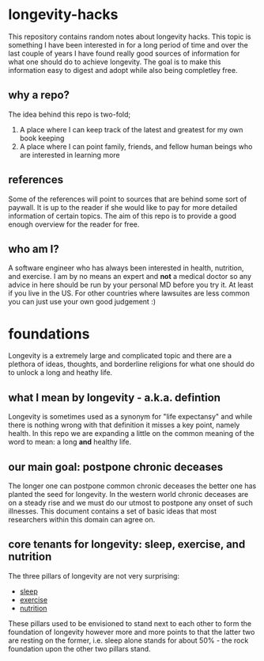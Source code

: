 # longevity-hacks

This repository contains random notes about longevity hacks. This topic is something I have been interested in for a long period of time and over the last couple of years I have found really good sources of information for what one should do to achieve longevity. The goal is to make this information easy to digest and adopt while also being completley free.

## why a repo?

The idea behind this repo is two-fold;
1. A place where I can keep track of the latest and greatest for my own book keeping
2. A place where I can point family, friends, and fellow human beings who are interested in learning more

## references

Some of the references will point to sources that are behind some sort of paywall. It is up to the reader if she would like to pay for more detailed information of certain topics. The aim of this repo is to provide a good enough overview for the reader for free.

## who am I?

A software engineer who has always been interested in health, nutrition, and exercise. I am by no means an expert and **not** a medical doctor so any advice in here should be run by your personal MD before you try it. At least if you live in the US. For other countries where lawsuites are less common you can just use your own good judgement :)

# foundations

Longevity is a extremely large and complicated topic and there are a plethora of ideas, thoughts, and borderline religions for what one should do to unlock a long and heathy life.

## what I mean by longevity - a.k.a. defintion

Longevity is sometimes used as a synonym for "life expectansy" and while there is nothing wrong with that definition it misses a key point, namely health. In this repo we are expanding a little on the common meaning of the word to mean: a long **and** healthy life.

## our main goal: postpone chronic deceases

The longer one can postpone common chronic deceases the better one has planted the seed for longevity. In the western world chronic deceases are on a steady rise and we must do our utmost to postpone any onset of such illnesses. This document contains a set of basic ideas that most researchers within this domain can agree on.

## core tenants for longevity: sleep, exercise, and nutrition

The three pillars of longevity are not very surprising:
* [sleep](sleep/sleep.md)
* [exercise](exercise/exercise.md)
* [nutrition](nutrition/nutrition.md)

These pillars used to be envisioned to stand next to each other to form the foundation of longevity however more and more points to that the latter two are resting on the former, i.e. sleep alone stands for about 50% - the rock foundation upon the other two pillars stand.

